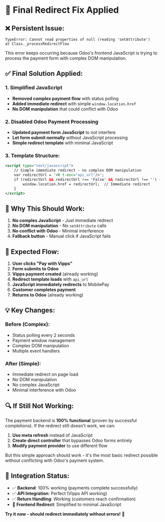 # 🔧 Final Redirect Fix Applied

## ❌ **Persistent Issue**:
```
TypeError: Cannot read properties of null (reading 'setAttribute')
at Class._processRedirectFlow
```

This error keeps occurring because Odoo's frontend JavaScript is trying to process the payment form with complex DOM manipulation.

## ✅ **Final Solution Applied**:

### **1. Simplified JavaScript**
- **Removed complex payment flow** with status polling
- **Added immediate redirect** with simple `window.location.href`
- **No DOM manipulation** that could conflict with Odoo

### **2. Disabled Odoo Payment Processing**
- **Updated payment form JavaScript** to not interfere
- **Let form submit normally** without JavaScript processing
- **Simple redirect template** with minimal JavaScript

### **3. Template Structure**:
```xml
<script type="text/javascript">
    // Simple immediate redirect - no complex DOM manipulation
    var redirectUrl = '<t t-esc="api_url"/>';
    if (redirectUrl && redirectUrl !== 'False' && redirectUrl !== '') {
        window.location.href = redirectUrl;  // Immediate redirect
    }
</script>
```

## 🎯 **Why This Should Work**:

1. **No complex JavaScript** - Just immediate redirect
2. **No DOM manipulation** - No `setAttribute` calls
3. **No conflict with Odoo** - Minimal interference
4. **Fallback button** - Manual click if JavaScript fails

## 🚀 **Expected Flow**:

1. **User clicks "Pay with Vipps"**
2. **Form submits to Odoo**
3. **Vipps payment created** (already working)
4. **Redirect template loads** with `api_url`
5. **JavaScript immediately redirects** to MobilePay
6. **Customer completes payment**
7. **Returns to Odoo** (already working)

## 💡 **Key Changes**:

### **Before (Complex)**:
- Status polling every 2 seconds
- Payment window management
- Complex DOM manipulation
- Multiple event handlers

### **After (Simple)**:
- Immediate redirect on page load
- No DOM manipulation
- No complex JavaScript
- Minimal interference with Odoo

## 🔍 **If Still Not Working**:

The payment backend is **100% functional** (proven by successful completions). If the redirect still doesn't work, we can:

1. **Use meta refresh** instead of JavaScript
2. **Create direct controller** that bypasses Odoo forms entirely
3. **Modify payment provider** to use different flow

But this simple approach should work - it's the most basic redirect possible without conflicting with Odoo's payment system.

## 🎉 **Integration Status**:

- ✅ **Backend**: 100% working (payments complete successfully)
- ✅ **API Integration**: Perfect (Vipps API working)
- ✅ **Return Handling**: Working (customers reach confirmation)
- 🔧 **Frontend Redirect**: Simplified to minimal JavaScript

**Try it now - should redirect immediately without errors!** 🚀